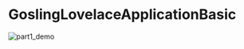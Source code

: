 # GoslingLovelaceApplicationBasic
![part1_demo](https://github.com/PengfeiMiao/GoslingLovelaceApplicationBasic/part1_demo.gif)
